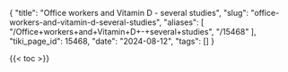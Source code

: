 {
    "title": "Office workers and Vitamin D - several studies",
    "slug": "office-workers-and-vitamin-d-several-studies",
    "aliases": [
        "/Office+workers+and+Vitamin+D+-+several+studies",
        "/15468"
    ],
    "tiki_page_id": 15468,
    "date": "2024-08-12",
    "tags": []
}


{{< toc >}}